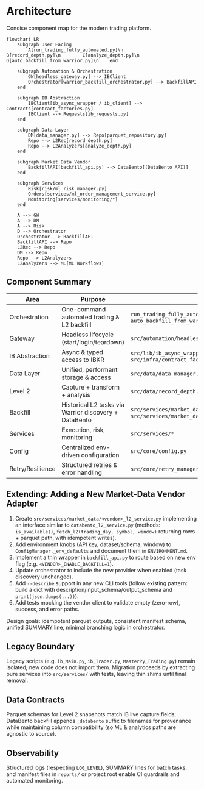 # Architecture

Concise component map for the modern trading platform.

```mermaid
flowchart LR
    subgraph User Facing
        A[run_trading_fully_automated.py]\n        B[record_depth.py]\n        C[analyze_depth.py]\n        D[auto_backfill_from_warrior.py]\n    end

    subgraph Automation & Orchestration
        GW[headless_gateway.py] --> IBClient
        Orchestrator[warrior_backfill_orchestrator.py] --> BackfillAPI
    end

    subgraph IB Abstraction
        IBClient[ib_async_wrapper / ib_client] --> Contracts[contract_factories.py]
        IBClient --> Requests[ib_requests.py]
    end

    subgraph Data Layer
        DM[data_manager.py] --> Repo[parquet_repository.py]
        Repo --> L2Rec[record_depth.py]
        Repo --> L2Analyzers[analyze_depth.py]
    end

    subgraph Market Data Vendor
        BackfillAPI[backfill_api.py] --> DataBento[(DataBento API)]
    end

    subgraph Services
        Risk[risk/ml_risk_manager.py]
        Orders[services/ml_order_management_service.py]
        Monitoring[services/monitoring/*]
    end

    A --> GW
    A --> DM
    A --> Risk
    D --> Orchestrator
    Orchestrator --> BackfillAPI
    BackfillAPI --> Repo
    L2Rec --> Repo
    DM --> Repo
    Repo --> L2Analyzers
    L2Analyzers --> ML[ML Workflows]
```

## Component Summary

| Area             | Purpose                                               | Key Files                                                                                               |
| ---------------- | ----------------------------------------------------- | ------------------------------------------------------------------------------------------------------- |
| Orchestration    | One-command automated trading & L2 backfill           | `run_trading_fully_automated.py`, `auto_backfill_from_warrior.py`                                       |
| Gateway          | Headless lifecycle (start/login/teardown)             | `src/automation/headless_gateway.py`                                                                    |
| IB Abstraction   | Async & typed access to IBKR                          | `src/lib/ib_async_wrapper.py`, `src/infra/ib_requests.py`, `src/infra/contract_factories.py`            |
| Data Layer       | Unified, performant storage & access                  | `src/data/data_manager.py`, `src/data/parquet_repository.py`                                            |
| Level 2          | Capture + transform + analysis                        | `src/data/record_depth.py`, `src/data/analyze_depth.py`                                                 |
| Backfill         | Historical L2 tasks via Warrior discovery + DataBento | `src/services/market_data/warrior_backfill_orchestrator.py`, `src/services/market_data/backfill_api.py` |
| Services         | Execution, risk, monitoring                           | `src/services/*`                                                                                        |
| Config           | Centralized env-driven configuration                  | `src/core/config.py`                                                                                    |
| Retry/Resilience | Structured retries & error handling                   | `src/core/retry_manager.py`, `src/core/error_handler.py`                                                |

## Extending: Adding a New Market-Data Vendor Adapter

1. Create `src/services/market_data/<vendor>_l2_service.py` implementing an interface similar to `databento_l2_service.py` (methods: `is_available()`, `fetch_l2(trading_day, symbol, window)` returning rows + parquet path, with idempotent writes).
2. Add environment knobs (API key, dataset/schema, window) to `ConfigManager._env_defaults` and document them in `ENVIRONMENT.md`.
3. Implement a thin wrapper in `backfill_api.py` to route based on new env flag (e.g. `<VENDOR>_ENABLE_BACKFILL=1`).
4. Update orchestrator to include the new provider when enabled (task discovery unchanged).
5. Add `--describe` support in any new CLI tools (follow existing pattern: build a dict with description/input_schema/output_schema and `print(json.dumps(...))`).
6. Add tests mocking the vendor client to validate empty (zero-row), success, and error paths.

Design goals: idempotent parquet outputs, consistent manifest schema, unified SUMMARY line, minimal branching logic in orchestrator.

## Legacy Boundary

Legacy scripts (e.g. `ib_Main.py`, `ib_Trader.py`, `MasterPy_Trading.py`) remain isolated; new code does not import them. Migration proceeds by extracting pure services into `src/services/` with tests, leaving thin shims until final removal.

## Data Contracts

Parquet schemas for Level 2 snapshots match IB live capture fields; DataBento backfill appends `_databento` suffix to filenames for provenance while maintaining column compatibility (so ML & analytics paths are agnostic to source).

## Observability

Structured logs (respecting `LOG_LEVEL`), SUMMARY lines for batch tasks, and manifest files in `reports/` or project root enable CI guardrails and automated monitoring.

